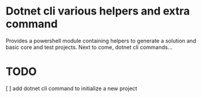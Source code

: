 # Dotnet cli various helpers and extra command

Provides a powershell module containing helpers to generate a solution and basic core and test projects.
Next to come, dotnet cli commands...

# TODO
[ ] add dotnet cli command to initialize a new project
